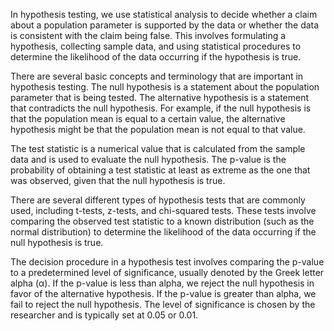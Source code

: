 In hypothesis testing, we use statistical analysis to decide whether a claim about a population parameter is supported
by the data or whether the data is consistent with the claim being false. This involves formulating a hypothesis,
collecting sample data, and using statistical procedures to determine the likelihood of the data occurring if the
hypothesis is true.

There are several basic concepts and terminology that are important in hypothesis testing. The null hypothesis is a
statement about the population parameter that is being tested. The alternative hypothesis is a statement that
contradicts the null hypothesis. For example, if the null hypothesis is that the population mean is equal to a certain
value, the alternative hypothesis might be that the population mean is not equal to that value.

The test statistic is a numerical value that is calculated from the sample data and is used to evaluate the null
hypothesis. The p-value is the probability of obtaining a test statistic at least as extreme as the one that was
observed, given that the null hypothesis is true.

There are several different types of hypothesis tests that are commonly used, including t-tests, z-tests, and
chi-squared tests. These tests involve comparing the observed test statistic to a known distribution (such as the normal
distribution) to determine the likelihood of the data occurring if the null hypothesis is true.

The decision procedure in a hypothesis test involves comparing the p-value to a predetermined level of significance,
usually denoted by the Greek letter alpha (α). If the p-value is less than alpha, we reject the null hypothesis in favor
of the alternative hypothesis. If the p-value is greater than alpha, we fail to reject the null hypothesis. The level of
significance is chosen by the researcher and is typically set at 0.05 or 0.01.